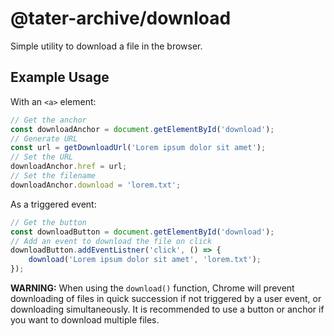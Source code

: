 # @tater-archive/download

Simple utility to download a file in the browser.

## Example Usage

With an `<a>` element:

```js
// Get the anchor
const downloadAnchor = document.getElementById('download');
// Generate URL
const url = getDownloadUrl('Lorem ipsum dolor sit amet');
// Set the URL
downloadAnchor.href = url;
// Set the filename
downloadAnchor.download = 'lorem.txt';
```

As a triggered event:

```js
// Get the button
const downloadButton = document.getElementById('download');
// Add an event to download the file on click
downloadButton.addEventListner('click', () => {
    download('Lorem ipsum dolor sit amet', 'lorem.txt');
});
```

**WARNING:** When using the `download()` function, Chrome will prevent
downloading of files in quick succession if not triggered by a user event, or
downloading simultaneously. It is recommended to use a button or anchor if you
want to download multiple files.
